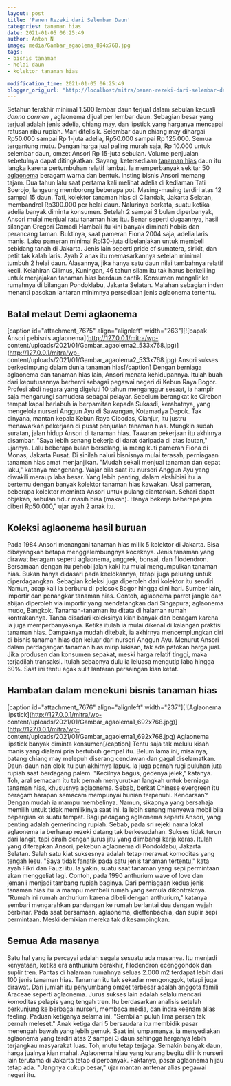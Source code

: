 ```yaml
---
layout: post
title: 'Panen Rezeki dari Selembar Daun'
categories: tanaman hias
date: 2021-01-05 06:25:49
author: Anton N
image: media/Gambar_agaolema_894x768.jpg
tags:
- bisnis tanaman
- helai daun
- kolektor tanaman hias

modification_time: 2021-01-05 06:25:49
blogger_orig_url: "http://localhost/mitra/panen-rezeki-dari-selembar-daun.html"
---
```


Setahun terakhir minimal 1.500 lembar daun terjual dalam sebulan kecuali
_donna carmen_ , aglaonema dijual per lembar daun. Sebagian besar yang terjual
adalah jenis adelia, chiang may, dan lipstick yang harganya mencapai ratusan
ribu rupiah. Mari ditelisik. Selembar daun chiang may dihargai Rp50.000 sampai
Rp 1-juta adelia, Rp50.000 sampai Rp 125.000. Semua tergantung mutu. Dengan
harga jual paling murah saja, Rp 10.000 untuk selembar daun, omzet Ansori Rp
15-juta sebulan. Volume penjualan sebetulnya dapat ditingkatkan. Sayang,
ketersediaan [tanaman hias](http://127.0.0.1/mitra/tanaman-hias "tanaman
hias") daun itu langka karena pertumbuhan relatif lambat. Ia memperbanyak
sekitar 50 [aglaonema](http://127.0.0.1/mitra/topik/aglaonema "aglaonema")
beragam warna dan bentuk. Insting bisnis Ansori memang tajam. Dua tahun lalu
saat pertama kali melihat adelia di kediaman Tati Soerojo, langsung memborong
beberapa pot. Masing-masing terdiri atas 12 sampai 15 daun. Tati, kolektor
tanaman hias di Cilandak, Jakarta Selatan, membandrol Rp300.000 per helai
daun. Nalurinya berkata, suatu ketika adelia banyak diminta konsumen. Setelah
2 sampai 3 bulan diperbanyak, Ansori mulai menjual ratu tanaman hias itu.
Benar seperti dugaannya, hasil silangan Gregori Gamadi Hambali itu kini banyak
diminati hobiis dan perancang taman. Buktinya, saat pameran Fiona 2004 saja,
adelia laris manis. Laba pameran minimal Rpl30-juta dibelanjakan untuk membeli
sebidang tanah di Jakarta. Jenis lain seperti pride of sumatera, sirikit, dan
petit tak kalah laris. Ayah 2 anak itu memasarkannya setelah minimal tumbuh 2
helai daun. Alasannya, jika hanya satu daun nilai tambahnya relatif kecil.
Kelahiran Cilimus, Kuningan, 46 tahun silam itu tak harus berkeliling untuk
menjajakan tanaman hias berdaun cantik. Konsumen mengalir ke rumahnya di
bilangan Pondoklabu, Jakarta Selatan. Malahan sebagian inden menanti pasokan
lantaran minimnya persediaan jenis aglaonema tertentu.

## Batal melaut Demi aglaonema

[caption id="attachment_7675" align="alignleft" width="263"][![bapak Ansori
pebisnis aglaonema](http://127.0.0.1/mitra/wp-
content/uploads/2021/01/Gambar_agaolema2_533x768.jpg)](http://127.0.0.1/mitra/wp-
content/uploads/2021/01/Gambar_agaolema2_533x768.jpg) Ansori sukses
berkecimpung dalam dunia tanaman hias[/caption] Dengan berniaga aglaonema dan
tanaman hias lain, Ansori menata kehidupannya. Itulah buah dari keputusannya
berhenti sebagai pegawai negeri di Kebun Raya Bogor. Profesi abdi negara yang
digeluti 10 tahun menganggur sesaat, ia hampir saja mengarungi samudera
sebagai pelayar. Sebelum berangkat ke Cirebon tempat kapal berlabuh ia
berpamitan kepada Sukasdi, kerabatnya, yang mengelola nurseri Anggun Ayu di
Sawangan, Kotamadya Depok. Tak dinyana, mantan kepala Kebun Raya Cibodas,
Cianjur, itu justru menawarkan pekerjaan di pusat penjualan tanaman hias.
Mungkin sudah suratan, jalan hidup Ansori di tanaman hias. Tawaran pekerjaan
itu akhirnya disambar. "Saya lebih senang bekerja di darat daripada di atas
lautan," ujarnya. Lalu beberapa bulan berselang, ia mengikuti pameran Fiona di
Monas, Jakarta Pusat. Di sinilah naluri bisnisnya mulai terasah, perniagaan
tanaman hias amat menjanjikan. "Mudah sekali menjual tanaman dan cepat laku,"
katanya mengenang. Wajar bila saat itu nurseri Anggun Ayu yang diwakili meraup
laba besar. Yang lebih penting, dalam ekshibisi itu ia bertemu dengan banyak
kolektor tanaman hias kawakan. Usai pameran, beberapa kolektor meminta Ansori
untuk pulang diantarkan. Sehari dapat objekan, sebulan tidur masih bisa
(makan). Hanya bekerja beberapa jam diberi Rp50.000," ujar ayah 2 anak itu.

## Koleksi aglaonema hasil buruan

Pada 1984 Ansori menangani tanaman hias milik 5 kolektor di Jakarta. Bisa
dibayangkan betapa menggelembungnya koceknya. Jenis tanaman yang dirawat
beragam seperti aglaonema, anggrek, bonsai, dan filodendron. Bersamaan dengan
itu pehobi jalan kaki itu mulai mengumpulkan tanaman hias. Bukan hanya
didasari pada keelokannya, tetapi juga peluang untuk diperdagangkan. Sebagian
koleksi juga diperoleh dari kolektor itu sendiri. Namun, acap kali ia berburu
di pelosok Bogor hingga dini hari. Sumber lain, importir dan penangkar tanaman
hias. Contoh, aglaonema parrot jangle dan abijan diperoleh via importir yang
mendatangkan dari Singapura; aglaonema mudo, Bangkok. Tanaman-tanaman itu
ditata di halaman rumah kontrakannya. Tanpa disadari koleksinya kian banyak
dan beragam karena ia juga memperbanyaknya. Ketika itulah ia mulai dikenal di
kalangan praktisi tanaman hias. Dampaknya mudah ditebak, ia akhirnya
mencemplungkan diri di bisnis tanaman hias dan keluar dari nurseri Anggun Ayu.
Menurut Ansori dalam perdagangan tanaman hias mirip lukisan, tak ada patokan
harga jual. Jika produsen dan konsumen sepakat, meski harga relatif tinggi,
maka terjadilah transaksi. Itulah sebabnya dulu ia leluasa mengutip laba
hingga 60%. Saat ini tentu agak sulit lantaran persaingan kian ketat.

## Hambatan dalam menekuni bisnis tanaman hias

[caption id="attachment_7676" align="alignleft" width="237"][![Aglaonema
lipstick](http://127.0.0.1/mitra/wp-
content/uploads/2021/01/Gambar_agaolema1_692x768.jpg)](http://127.0.0.1/mitra/wp-
content/uploads/2021/01/Gambar_agaolema1_692x768.jpg) Aglaonema lipstick
banyak diminta konsumen[/caption] Tentu saja tak melulu kisah manis yang
dialami pria bertubuh gempal itu. Belum lama ini, misalnya, batang chiang may
melepuh diserang cendawan dan gagal diselamatkan. Daun-daun nan elok itu pun
akhirnya lapuk. Ia juga pernah rugi puluhan juta rupiah saat berdagang palem.
"Kecilnya bagus, gedenya jelek," katanya. Toh, aral semacam itu tak pernah
menyurutkan langkah untuk berniaga tanaman hias, khususnya aglaonema. Sebab,
berkat Chinese evergreen itu beragam harapan semacam mempunyai hunian
terpenuhi. Kendaraan? Dengan mudah ia mampu membelinya. Namun, sikapnya yang
bersahaja memilih untuk tidak memilikinya saat ini. Ia lebih senang menyewa
mobil bila bepergian ke suatu tempat. Bagi pedagang aglaonema seperti Ansori,
yang penting adalah gemerincing rupiah. Sebab, pada sri rejeki nama lokal
aglaonema ia berharap rezeki datang tak berkesudahan. Sukses tidak turun dari
langit, tapi diraih dengan jurus jitu yang diimbangi kerja keras. Itulah yang
diterapkan Ansori, pekebun aglaonema di Pondoklabu, Jakarta Selatan. Salah
satu kiat suksesnya adalah tetap merawat komoditas yang tengah lesu. "Saya
tidak fanatik pada satu jenis tanaman tertentu," kata ayah Fikri dan Fauzi
itu. la yakin, suatu saat tanaman yang sepi permintaan akan menggeliat lagi.
Contoh, pada 1990 anthurium wave of love dan jemanii menjadi tambang rupiah
baginya. Dari perniagaan kedua jenis tanaman hias itu ia mampu membeli rumah
yang semula dikontraknya. "Rumah ini rumah anthurium karena dibeli dengan
anthurium," katanya sembari mengarahkan pandangan ke rumah berlantai dua
dengan wajah berbinar. Pada saat bersamaan, aglaonema, dieffenbachia, dan
suplir sepi permintaan. Meski demikian mereka tak dikesampingkan.

## Semua Ada masanya

Satu hal yang ia percayai adalah segala sesuatu ada masanya. Itu menjadi
kenyataan, ketika era anthurium berakhir, filodendron ecenggondok dan suplir
tren. Pantas di halaman rumahnya seluas 2.000 m2 terdapat lebih dari 100 jenis
tanaman hias. Tanaman itu tak sekadar mengonggok, tetapi juga dirawat. Dari
jumlah itu penyumbang omzet terbesar adalah anggota famili Araceae seperti
aglaonema. Jurus sukses lain adalah selalu mencari komoditas pelapis yang
tengah tren. Itu berdasarkan analisis setelah berkunjung ke berbagai nurseri,
membaca media, dan indra keenam alias feeling. Paduan ketiganya selama ini,
"Sembilan puluh lima persen tak pernah meleset." Anak ketiga dari 5 bersaudara
itu membidik pasar menengah bawah yang lebih gemuk. Saat ini, umpamanya, ia
menyediakan aglaonema yang terdiri atas 2 sampai 3 daun sehingga harganya
lebih terjangkau masyarakat luas. Toh, mutu tetap terjaga. Semakin banyak
daun, harga jualnya kian mahal. Aglaonema hijau yang kurang begitu dilirik
nurseri lain terutama di Jakarta tetap diperbanyak. Faktanya, pasar aglaonema
hijau tetap ada. "Uangnya cukup besar," ujar mantan amtenar alias pegawai
negeri itu.



